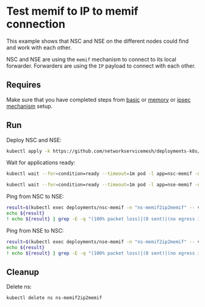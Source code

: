 # Test memif to IP to memif connection

This example shows that NSC and NSE on the different nodes could find and work with each other.

NSC and NSE are using the `memif` mechanism to connect to its local forwarder.
Forwarders are using the `IP` payload to connect with each other.

## Requires

Make sure that you have completed steps from [basic](../../basic) or [memory](../../memory) or [ipsec mechanism](../../ipsec_mechanism) setup.

## Run

Deploy NSC and NSE:
```bash
kubectl apply -k https://github.com/networkservicemesh/deployments-k8s/examples/use-cases/Memif2IP2Memif?ref=70f54dafbeb3260be5d2b0dc98b1e122fa145cd6
```

Wait for applications ready:
```bash
kubectl wait --for=condition=ready --timeout=1m pod -l app=nsc-memif -n ns-memif2ip2memif
```
```bash
kubectl wait --for=condition=ready --timeout=1m pod -l app=nse-memif -n ns-memif2ip2memif
```

Ping from NSC to NSE:
```bash
result=$(kubectl exec deployments/nsc-memif -n "ns-memif2ip2memif" -- vppctl ping 172.16.1.100 repeat 4)
echo ${result}
! echo ${result} | grep -E -q "(100% packet loss)|(0 sent)|(no egress interface)"
```

Ping from NSE to NSC:
```bash
result=$(kubectl exec deployments/nse-memif -n "ns-memif2ip2memif" -- vppctl ping 172.16.1.101 repeat 4)
echo ${result}
! echo ${result} | grep -E -q "(100% packet loss)|(0 sent)|(no egress interface)"
```

## Cleanup

Delete ns:
```bash
kubectl delete ns ns-memif2ip2memif
```
